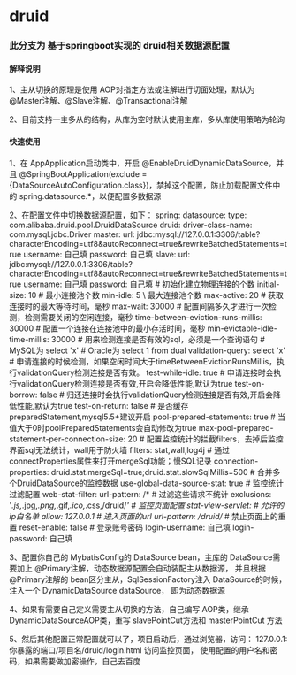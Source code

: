 # druid

### 此分支为 基于springboot实现的 druid相关数据源配置

#### 解释说明

1、主从切换的原理是使用 AOP对指定方法或注解进行切面处理，默认为 @Master注解、@Slave注解、@Transactional注解
   
2、目前支持一主多从的结构，从库为空时默认使用主库，多从库使用策略为轮询

#### 快速使用

1、在 AppApplication启动类中，开启 @EnableDruidDynamicDataSource，并且
   @SpringBootApplication(exclude = {DataSourceAutoConfiguration.class})，禁掉这个配置，防止加载配置文件中的 
   spring.datasource.*，以便配置多数据源
   
2、在配置文件中切换数据源配置，如下：
   spring: 
     datasource:
       type: com.alibaba.druid.pool.DruidDataSource
       druid:
         driver-class-name: com.mysql.jdbc.Driver
         master:
           url: jdbc:mysql://127.0.0.1:3306/table?characterEncoding=utf8&autoReconnect=true&rewriteBatchedStatements=true
           username: 自己填
           password: 自己填
         slave:
           url: jdbc:mysql://127.0.0.1:3306/table?characterEncoding=utf8&autoReconnect=true&rewriteBatchedStatements=true
           username: 自己填
           password: 自己填
   \#    初始化建立物理连接的个数
         initial-size: 10
   \#      最小连接池个数
         min-idle: 5
   \      最大连接池个数
         max-active: 20
   \#      获取连接时的最大等待时间，毫秒
         max-wait: 30000
   \#      配置间隔多久才进行一次检测，检测需要关闭的空闲连接，毫秒
         time-between-eviction-runs-millis: 30000
   \#      配置一个连接在连接池中的最小存活时间，毫秒
         min-evictable-idle-time-millis: 30000
   \#      用来检测连接是否有效的sql，必须是一个查询语句
   \#      MySQL为 select 'x'
   \#      Oracle为 select 1 from dual
         validation-query: select 'x'
   \#      申请连接的时候检测，如果空闲时间大于timeBetweenEvictionRunsMillis，执行validationQuery检测连接是否有效。
         test-while-idle: true
   \#      申请连接时会执行validationQuery检测连接是否有效,开启会降低性能,默认为true
         test-on-borrow: false
   \#      归还连接时会执行validationQuery检测连接是否有效,开启会降低性能,默认为true
         test-on-return: false
   \#      是否缓存preparedStatement,mysql5.5+建议开启
         pool-prepared-statements: true
   \#      当值大于0时poolPreparedStatements会自动修改为true
         max-pool-prepared-statement-per-connection-size: 20
   \#      配置监控统计的拦截filters，去掉后监控界面sql无法统计，wall用于防火墙
         filters: stat,wall,log4j
   \#      通过connectProperties属性来打开mergeSql功能；慢SQL记录
         connection-properties: druid.stat.mergeSql=true;druid.stat.slowSqlMillis=500
   \#      合并多个DruidDataSource的监控数据
         use-global-data-source-stat: true
   \#      监控统计过滤配置
         web-stat-filter:
           url-pattern: /*
   \#        过滤这些请求不统计
           exclusions: '*.js,*.jpg,*.png,*.gif,*.ico,*.css,/druid/*'
   \#      监控页面配置
         stat-view-servlet:
   \#        允许的ip白名单
           allow: 127.0.0.1
   \#        进入页面的url
           url-pattern: /druid/*
   \#        禁止页面上的重置
           reset-enable: false
   \#        登录账号密码
           login-username: 自己填
           login-password: 自己填

3、配置你自己的 MybatisConfig的 DataSource bean，主库的 DataSource需要加上 @Primary注解，动态数据源配置会自动装配主从数据源，
   并且根据 @Primary注解的 bean区分主从，SqlSessionFactory注入 DataSource的时候，注入一个 DynamicDataSource dataSource，
   即为动态数据源

4、如果有需要自己定义需要主从切换的方法，自己编写 AOP类，继承 DynamicDataSourceAOP类，重写 slavePointCut方法和
   masterPointCut 方法

5、然后其他配置正常配置就可以了，项目启动后，通过浏览器，访问： 127.0.0.1:你暴露的端口/项目名/druid/login.html 访问监控页面，
   使用配置的用户名和密码，如果需要做加密操作，自己去百度
                